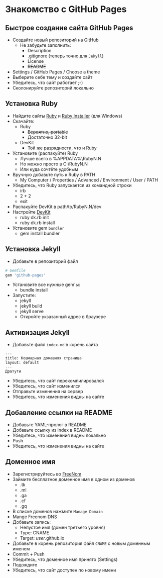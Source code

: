 # Знакомство с GitHub Pages

## Быстрое создание сайта GitHub Pages

- Создайте новый репозиторий на GitHub
    * Не забудьте заполнить:
        + Description
        + .gitignore (теперь точно для `Jekyll`)
        + License
        + ~~README~~
- Settings / GitHub Pages / Choose a theme
- Выберите себе тему и создайте сайт
- Убедитесь, что сайт работает ;-)
- Сколонируйте репозиторий локально

## Установка Ruby

- Найдите сайты [Ruby][] и [Ruby Installer][] (для Windows)
- Скачайте:
    + Ruby 
        * ~~Вероятно, portable~~
        * Достаточно 32-bit
    + DevKit
        * Той же разрядности, что и Ruby
- Установите (распакуйте) Ruby
    + Лучше всего в %APPDATA%\RubyN.N
    + Но можно просто в C:\RubyN.N
    + Или куда сочтёте удобным
- Вручную добавьте путь к Ruby в PATH
    + My Computer / Properties / Advanced / Environment / User / PATH
- Убедитесь, что Ruby запускается из командной строки
    + irb
    + 2 + 2
    + exit
- Распакуйте DevKit в path/to/RubyN.N/dev
- Настройте [DevKit][DevKit.wiki]
    + ruby dk.rb init
    + ruby dk.rb install
- Установите gem `bundler`
    + gem install bundler

## Установка Jekyll 

- Добавьте в репозиторий файл
```ruby
# Gemfile
gem 'github-pages'
```
- Установите все нужные gem'ы:
    + bundle install
- Запустите:
    + jekyll
    + jekyll build
    + jekyll serve
    + Откройте укзазанный адрес в браузере

## Активизация Jekyll

- Добавьте файл `index.md` в корень сайта
```
---
title: Кошмарная домашняя страница
layout: default
---
Дратути
```
- Убедитесь, что сайт перекомпилировался
- Убедитесь, что сайт изменился
- Отправьте изменения на сервер
- Убедитесь, что изменения видны на сайте

## Добавление ссылки на README

- Добавьте YAML-пролог в README
- Добавьте ссылку из index в README
- Убедитесь, что изменения видны локально
- Push
- Убедитесь, что изменения видны на сайте

## Доменное имя

- Зарегистрируйтесь во [FreeNom][]
- Займите бесплатное доменное имя в одном из доменов
    + .tk
    + .ml
    + .ga
    + .cf
    + .gq
- В списке доменов нажмите `Manage Domain`
- Mange Freenom DNS
- Добавьте запись:
    + Непустое имя (домен третьего уровня) 
    + Type: CNAME
    + Target: *user*.github.io
- Добавьте в корень репозитория файл `CNAME` с новым доменным именем
- Commit + Push
- Убедитесь, что доменное имя принято (Settings)
- Подождите
- Убедитесь, что сайт доступен по новому имени

[Ruby]: https://www.ruby-lang.org/
[Ruby Installer]: https://rubyinstaller.org/
[DevKit.wiki]: https://github.com/oneclick/rubyinstaller/wiki/Development-Kit
[FreeNom]: http://www.dot.tk/
